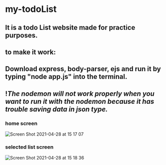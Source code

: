 # my-todoList
## It is a todo List website made for practice purposes.
## to make it work:
## Download express, body-parser, ejs and run it by typing "node app.js" into the terminal.
## !*The nodemon will not work properly when you want to run it with the nodemon because it has trouble saving data in json type.*

### home screen
![Screen Shot 2021-04-28 at 15 17 07](https://user-images.githubusercontent.com/60268874/116404685-8d2aeb80-a837-11eb-82e0-4a2c5d46689f.jpeg)

### selected list screen
![Screen Shot 2021-04-28 at 15 18 36](https://user-images.githubusercontent.com/60268874/116404861-b8add600-a837-11eb-92d0-7957b59d73bd.jpeg)

